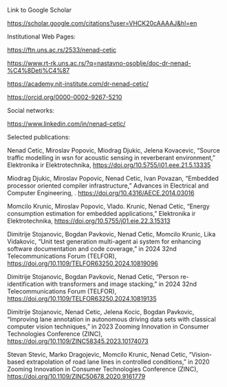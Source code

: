 Link to Google Scholar

https://scholar.google.com/citations?user=VHCK20cAAAAJ&hl=en

Institutional Web Pages:

https://ftn.uns.ac.rs/2533/nenad-cetic

https://www.rt-rk.uns.ac.rs/?q=nastavno-osoblje/doc-dr-nenad-%C4%8Deti%C4%87

https://academy.nit-institute.com/dr-nenad-cetic/

https://orcid.org/0000-0002-9267-5210

Social networks:

https://www.linkedin.com/in/nenad-cetic/

Selected publications:

Nenad Cetic, Miroslav Popovic, Miodrag Djukic, Jelena Kovacevic, “Source traffic modelling in wsn for acoustic sensing in reverberant environment,” Elektronika ir Elektrotechnika, https://doi.org/10.5755/j01.eee.21.5.13335

Miodrag Djukic,  Miroslav Popovic, Nenad Cetic, Ivan Povazan, “Embedded processor oriented compiler infrastructure,” Advances in Electrical and Computer Engineering, . https://doi.org/10.4316/AECE.2014.03016

Momcilo Krunic, Miroslav Popovic, Vlado. Krunic, Nenad Cetic, “Energy consumption estimation for embedded applications,” Elektronika ir Elektrotechnika, https://doi.org/10.5755/j01.eie.22.3.15313

Dimitrije Stojanovic, Bogdan Pavkovic, Nenad Cetic, Momcilo Krunic, Lika Vidakovic, “Unit test generation multi-agent ai system for enhancing software documentation and code coverage,” in 2024 32nd Telecommunications Forum (TELFOR), https://doi.org/10.1109/TELFOR63250.2024.10819096

Dimitrije Stojanovic, Bogdan Pavkovic, Nenad Cetic, “Person re-identification with transformers and image stacking,” in 2024 32nd Telecommunications Forum (TELFOR), https://doi.org/10.1109/TELFOR63250.2024.10819135

Dimitrije Stojanovic, Nenad Cetic, Jelena Kocic, Bogdan Pavkovic, “Improving lane annotation in autonomous driving data sets with classical computer vision techniques,” in 2023 Zooming Innovation in Consumer Technologies Conference (ZINC), https://doi.org/10.1109/ZINC58345.2023.10174073

Stevan Stevic, Marko Dragojevic, Momcilo Krunic, Nenad Cetic, “Vision-based extrapolation of road lane lines in controlled conditions,” in 2020 Zooming Innovation in Consumer Technologies Conference (ZINC), https://doi.org/10.1109/ZINC50678.2020.9161779
